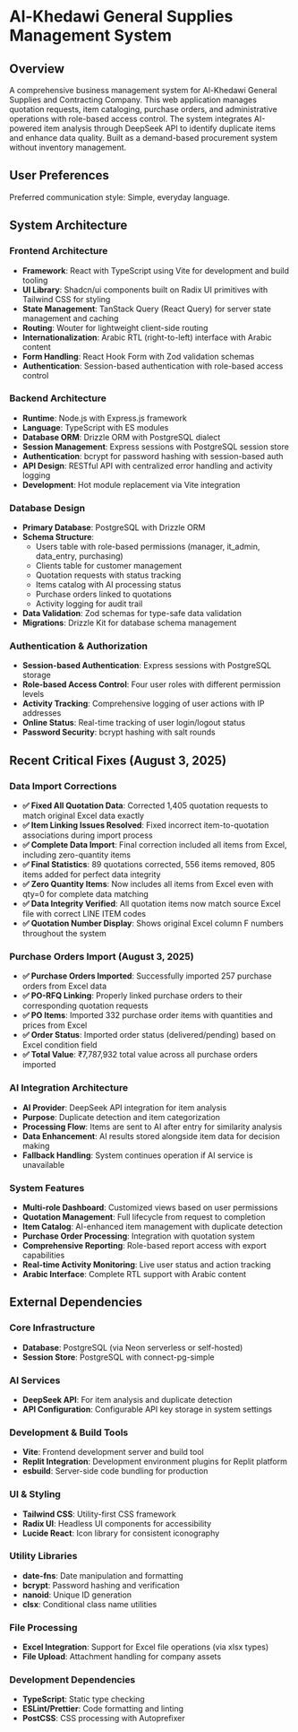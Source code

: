 # Al-Khedawi General Supplies Management System

## Overview

A comprehensive business management system for Al-Khedawi General Supplies and Contracting Company. This web application manages quotation requests, item cataloging, purchase orders, and administrative operations with role-based access control. The system integrates AI-powered item analysis through DeepSeek API to identify duplicate items and enhance data quality. Built as a demand-based procurement system without inventory management.

## User Preferences

Preferred communication style: Simple, everyday language.

## System Architecture

### Frontend Architecture
- **Framework**: React with TypeScript using Vite for development and build tooling
- **UI Library**: Shadcn/ui components built on Radix UI primitives with Tailwind CSS for styling
- **State Management**: TanStack Query (React Query) for server state management and caching
- **Routing**: Wouter for lightweight client-side routing
- **Internationalization**: Arabic RTL (right-to-left) interface with Arabic content
- **Form Handling**: React Hook Form with Zod validation schemas
- **Authentication**: Session-based authentication with role-based access control

### Backend Architecture
- **Runtime**: Node.js with Express.js framework
- **Language**: TypeScript with ES modules
- **Database ORM**: Drizzle ORM with PostgreSQL dialect
- **Session Management**: Express sessions with PostgreSQL session store
- **Authentication**: bcrypt for password hashing with session-based auth
- **API Design**: RESTful API with centralized error handling and activity logging
- **Development**: Hot module replacement via Vite integration

### Database Design
- **Primary Database**: PostgreSQL with Drizzle ORM
- **Schema Structure**: 
  - Users table with role-based permissions (manager, it_admin, data_entry, purchasing)
  - Clients table for customer management
  - Quotation requests with status tracking
  - Items catalog with AI processing status
  - Purchase orders linked to quotations
  - Activity logging for audit trail
- **Data Validation**: Zod schemas for type-safe data validation
- **Migrations**: Drizzle Kit for database schema management

### Authentication & Authorization
- **Session-based Authentication**: Express sessions with PostgreSQL storage
- **Role-based Access Control**: Four user roles with different permission levels
- **Activity Tracking**: Comprehensive logging of user actions with IP addresses
- **Online Status**: Real-time tracking of user login/logout status
- **Password Security**: bcrypt hashing with salt rounds

## Recent Critical Fixes (August 3, 2025)

### Data Import Corrections
- **✅ Fixed All Quotation Data**: Corrected 1,405 quotation requests to match original Excel data exactly
- **✅ Item Linking Issues Resolved**: Fixed incorrect item-to-quotation associations during import process
- **✅ Complete Data Import**: Final correction included all items from Excel, including zero-quantity items
- **✅ Final Statistics**: 89 quotations corrected, 556 items removed, 805 items added for perfect data integrity
- **✅ Zero Quantity Items**: Now includes all items from Excel even with qty=0 for complete data matching
- **✅ Data Integrity Verified**: All quotation items now match source Excel file with correct LINE ITEM codes
- **✅ Quotation Number Display**: Shows original Excel column F numbers throughout the system

### Purchase Orders Import (August 3, 2025)
- **✅ Purchase Orders Imported**: Successfully imported 257 purchase orders from Excel data
- **✅ PO-RFQ Linking**: Properly linked purchase orders to their corresponding quotation requests
- **✅ PO Items**: Imported 332 purchase order items with quantities and prices from Excel
- **✅ Order Status**: Imported order status (delivered/pending) based on Excel condition field
- **✅ Total Value**: ₹7,787,932 total value across all purchase orders imported

### AI Integration Architecture
- **AI Provider**: DeepSeek API integration for item analysis
- **Purpose**: Duplicate detection and item categorization
- **Processing Flow**: Items are sent to AI after entry for similarity analysis
- **Data Enhancement**: AI results stored alongside item data for decision making
- **Fallback Handling**: System continues operation if AI service is unavailable

### System Features
- **Multi-role Dashboard**: Customized views based on user permissions
- **Quotation Management**: Full lifecycle from request to completion
- **Item Catalog**: AI-enhanced item management with duplicate detection
- **Purchase Order Processing**: Integration with quotation system
- **Comprehensive Reporting**: Role-based report access with export capabilities
- **Real-time Activity Monitoring**: Live user status and action tracking
- **Arabic Interface**: Complete RTL support with Arabic content

## External Dependencies

### Core Infrastructure
- **Database**: PostgreSQL (via Neon serverless or self-hosted)
- **Session Store**: PostgreSQL with connect-pg-simple

### AI Services
- **DeepSeek API**: For item analysis and duplicate detection
- **API Configuration**: Configurable API key storage in system settings

### Development & Build Tools
- **Vite**: Frontend development server and build tool
- **Replit Integration**: Development environment plugins for Replit platform
- **esbuild**: Server-side code bundling for production

### UI & Styling
- **Tailwind CSS**: Utility-first CSS framework
- **Radix UI**: Headless UI components for accessibility
- **Lucide React**: Icon library for consistent iconography

### Utility Libraries
- **date-fns**: Date manipulation and formatting
- **bcrypt**: Password hashing and verification
- **nanoid**: Unique ID generation
- **clsx**: Conditional class name utilities

### File Processing
- **Excel Integration**: Support for Excel file operations (via xlsx types)
- **File Upload**: Attachment handling for company assets

### Development Dependencies
- **TypeScript**: Static type checking
- **ESLint/Prettier**: Code formatting and linting
- **PostCSS**: CSS processing with Autoprefixer